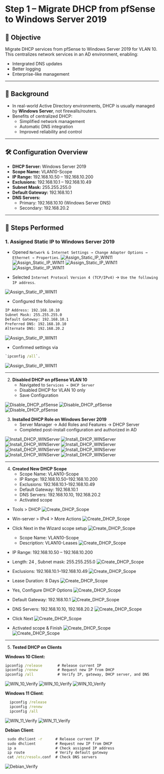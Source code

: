 # Step 1 – Migrate DHCP from pfSense to Windows Server 2019

## 📌 Objective
Migrate DHCP services from pfSense to Windows Server 2019 for VLAN 10.  
This centralizes network services in an AD environment, enabling:
- Intergrated DNS updates
- Better logging
- Enterprise-like management

---

## 🔹 Background
- In real-world Active Directory environments, DHCP is usually managed by **Windows Server**, not firewalls/routers.  
- Benefits of centralized DHCP:
    - Simplified network management
    - Automatic DNS integration
    - Improved reliability and control

---

## 🛠️ Configuration Overview
- **DHCP Server:** Windows Server 2019  
- **Scope Name:** VLAN10-Scope  
- **IP Range:** 192.168.10.50 – 192.168.10.200  
- **Exclusions:** 192.168.10.1 – 192.168.10.49  
- **Subnet Mask:** 255.255.255.0  
- **Default Gateway:** 192.168.10.1  
- **DNS Servers:**  
  - Primary: 192.168.10.10 (Windows Server DNS)  
  - Secondary: 192.168.20.2  

---

## 🔹 Steps Performed

### 1. **Assigned Static IP to Windows Server 2019**
  - Opened `Network & Internet Settings → Change Adapter Options → Ethernet → Properties`.
   ![Assign_Static_IP_WIN11](images/1_Static_WIN11.png)
   ![Assign_Static_IP_WIN11](images/2_Static_WIN11.png)
   ![Assign_Static_IP_WIN11](images/3_Static_WIN11.png)
   ![Assign_Static_IP_WIN11](images/4_Static_WIN11.png)

   - Selected `Internet Protocol Version 4 (TCP/IPv4)` → `Use the following IP address`.
  
   ![Assign_Static_IP_WIN11](images/5_Static_WIN11.png)

   - Configured the following:

```bash
IP Address: 192.168.10.10
Subnet Mask: 255.255.255.0
Default Gateway: 192.168.10.1
Preferred DNS: 192.168.10.10
Alternate DNS: 192.168.20.2
```
    
  ![Assign_Static_IP_WIN11](images/6_Static_WIN11.png)

   - Confirmed settings via

  ```cmd
  `ipconfig /all`.
  ```
  ![Assign_Static_IP_WIN11](images/7_Static_WIN11.png)

---

2. **Disabled DHCP on pfSense VLAN 10**  
   - Navigated to `Services → DHCP Server`  
   - Disabled DHCP for VLAN 10 only  
   - Save Configuration

  ![Disable_DHCP_pfSense](images/8_Disable_DHCP.png)
  ![Disable_DHCP_pfSense](images/9_Disable_DHCP.png)
  ![Disable_DHCP_pfSense](images/10_Disable_DHCP.png)

  
3. **Installed DHCP Role on Windows Server 2019**  
   - Server Manager → Add Roles and Features → DHCP Server  
   - Completed post-install configuration and authorized in AD  

  ![Install_DHCP_WINServer](images/11_Install_WINServer.png)
  ![Install_DHCP_WINServer](images/12_Install_WINServer.png)
  ![Install_DHCP_WINServer](images/13_Install_WINServer.png)
  ![Install_DHCP_WINServer](images/14_Install_WINServer.png)
  ![Install_DHCP_WINServer](images/15_Install_WINServer.png)
  ![Install_DHCP_WINServer](images/16_Install_WINServer.png)
  ![Install_DHCP_WINServer](images/17_Install_WINServer.png)
  ![Install_DHCP_WINServer](images/18_Install_WINServer.png)

---

4. **Created New DHCP Scope**  
   - Scope Name: VLAN10-Scope  
   - IP Range: 192.168.10.50–192.168.10.200  
   - Exclusions: 192.168.10.1–192.168.10.49  
   - Default Gateway: 192.168.10.1  
   - DNS Servers: 192.168.10.10, 192.168.20.2  
   - Activated scope  

- Tools > DHCP
  ![Create_DHCP_Scope](images/19_DHCP_Scope.png)
- Win-server > IPv4 > More Actions
  ![Create_DHCP_Scope](images/20_DHCP_Scope.png)
- Click Next in the Wizard scope setup 
  ![Create_DHCP_Scope](images/21_DHCP_Scope.png)
  
  - Scope Name: VLAN10-Scope
  - Description: VLAN10-Leases
  ![Create_DHCP_Scope](images/22_DHCP_Scope.png)
- IP Range: 192.168.10.50 – 192.168.10.200
- Length: 24 , Subnet mask: 255.255.255.0
  ![Create_DHCP_Scope](images/23_DHCP_Scope.png)
- Exclusions: 192.168.10.1–192.168.10.49
  ![Create_DHCP_Scope](images/24_DHCP_Scope.png)
- Lease Duration: 8 Days
  ![Create_DHCP_Scope](images/25_DHCP_Scope.png)
- Yes, Configure DHCP Options
  ![Create_DHCP_Scope](images/26_DHCP_Scope.png)
- Default Gateway: 192.168.10.1
  ![Create_DHCP_Scope](images/27_DHCP_Scope.png)
- DNS Servers: 192.168.10.10, 192.168.20.2
  ![Create_DHCP_Scope](images/28_DHCP_Scope.png)
- Click Next 
  ![Create_DHCP_Scope](images/29_DHCP_Scope.png)
- Activated scope & Finish
  ![Create_DHCP_Scope](images/30_DHCP_Scope.png)
  ![Create_DHCP_Scope](images/31_DHCP_Scope.png)





---

5. **Tested DHCP on Clients**

**Windows 10 Client:**  
```cmd
ipconfig /release       # Release current IP
ipconfig /renew         # Request new IP from DHCP
ipconfig /all           # Verify IP, gateway, DHCP server, and DNS
```

  ![WIN_10_Verify](images/32_WIN10_Verify.png)
  ![WIN_10_Verify](images/33_WIN10_Verify.png)
  ![WIN_10_Verify](images/34_WIN10_Verify.png)






  **Windows 11 Client**:  
 ```cmd
   ipconfig /release
   ipconfig /renew
   ipconfig /all
```
  ![WIN_11_Verify](images/35_WIN11_Verify.png)
  ![WIN_11_Verify](images/36_WIN11_Verify.png)


  **Debian Client**:
 ```cmd
  sudo dhclient -r      # Release current IP
  sudo dhclient         # Request new IP from DHCP
  ip a                  # Check assigned IP address
  ip route              # Verify default gateway
  cat /etc/resolv.conf  # Check DNS servers
```
  ![Debian_Verify](images/38_Debian_Verify.png)

